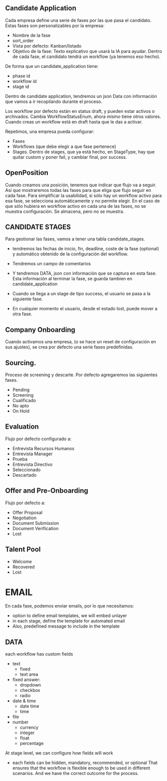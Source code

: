 ## Candidate Application
Cada empresa define una serie de fases por las que pasa el candidato.
Estas fases son personalizables por la empresa:
* Nombre de la fase
* sort_order
* Vista por defecto: Kanban/listado
* Objetivo de la fase: Texto explicativo que usará la IA para ayudar.
Dentro de cada fase, el candidato tendrá un workflow (ya tenemos eso hecho).

De forma que un candidate_application tiene:
* phase id
* workflow id
* stage id

Dentro de candidate application, tendremos un json Data con información que vamos a ir recopilando durante el proceso.

Los workflow por defecto están en status draft, y pueden estar activos o archivados. Cambia WorkflowStatusEnum, 
ahora mismo tiene otros valores.
Cuando creas un workflow está en draft hasta que le das a activar.

Repetimos, una empresa pueda configurar:
* Fases
* Workflows (que debe elegir a que fase pertenece)
* Stages. Dentro de stages, que ya está hecho, en StageType, hay que quitar custom y poner fail, y cambiar final, por success.

## OpenPosition
Cuando creamos una posición, tenemos que indicar que flujo va a seguir. 
Así que mostraremos todas las fases para que eliga que flujo seguir en cada fase.
Para simplificar la usabilidad, si sólo hay un workflow activo para esa fase, se selecciona automáticamente y no permite elegir.
En el caso de que sólo hubiera en workflow activo en cada una de las fases, no se muestra configuración. Se almacena, pero no se muestra.

## CANDIDATE STAGES
Para gestionar las fases, vamos a tener una tabla candidate_stages.
* tendremos las fechas de inicio, fin, deadline, coste de la fase (optional) y automático obtenido de la configuración del workflow.
* Tendremos un campo de comentarios
* Y tendremos DATA, json con información que se captura en esta fase. Esta información al terminar la fase, se guarda tambien en candidate_application

* Cuando se llega a un stage de tipo success, el usuario se pasa a la siguiente fase.
* En cualquier momento el usuario, desde el estado lost, puede mover a otra fase. 

## Company Onboarding
Cuando activamos una empresa, (o se hace un reset de configuración en sus ajustes), se crea por defecto una serie fases predefinidas.

## Sourcing.
Proceso de screening y descarte. Por defecto agregaremos las siguientes fases.
* Pending
* Screening
* Cualificado
* No apto
* On Hold

## Evaluation
Flujo por defecto configurado a:
* Entrevista Recursos Humanos
* Entrevista Manager
* Prueba
* Entrevista Directivo
* Seleccionado
* Descartado

## Offer and Pre-Onboarding
Flujo por defecto a:
* Offer Proposal
* Negotiation
* Document Submission
* Document Verification
* Lost

## Talent Pool
* Welcome
* Recovered
* Lost

# EMAIL
En cada fase, podemos enviar emails, por lo que necesitamos:
* option to define email templates, we will embed unlayer
* in each stage, define the template for automated email
* Also, predefined message to include in the template

## DATA
each workflow has custom fields
* text
  * fixed
  * text area
* fixed answer:
  * dropdown
  * checkbox
  * radio
* date & time
  * date time
  * time
* file
* number
  * currency
  * integer
  * float
  * percentage

At stage level, we can configure how fields will work
* each fields can be hidden, mandatory, recommended, or optional
That ensures that the workflow is flexible enough to be used in different scenarios.
And we have the correct outcome for the process.



